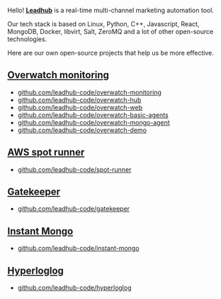 Hello! [**Leadhub**](https://leadhub.marketing/) is a real-time multi-channel marketing automation tool. 

Our tech stack is based on Linux, Python, C++, Javascript, React, MongoDB, Docker, libvirt, Salt, ZeroMQ and a lot of other open-source technologies.

Here are our own open-source projects that help us be more effective.


[Overwatch monitoring](https://github.com/leadhub-code/overwatch-monitoring)
----------------------------------------------------------------------------

- [github.com/leadhub-code/overwatch-monitoring](https://github.com/leadhub-code/overwatch-monitoring)
- [github.com/leadhub-code/overwatch-hub](https://github.com/leadhub-code/overwatch-hub)
- [github.com/leadhub-code/overwatch-web](https://github.com/leadhub-code/overwatch-web)
- [github.com/leadhub-code/overwatch-basic-agents](https://github.com/leadhub-code/overwatch-basic-agents)
- [github.com/leadhub-code/overwatch-mongo-agent](https://github.com/leadhub-code/overwatch-mongo-agent)
- [github.com/leadhub-code/overwatch-demo](https://github.com/leadhub-code/overwatch-demo)


[AWS spot runner](https://github.com/leadhub-code/spot-runner)
--------------------------------------------------------------

- [github.com/leadhub-code/spot-runner](https://github.com/leadhub-code/spot-runner)


[Gatekeeper](https://github.com/leadhub-code/gatekeeper)
--------------------------------------------------------

- [github.com/leadhub-code/gatekeeper](https://github.com/leadhub-code/gatekeeper)


[Instant Mongo](https://github.com/leadhub-code/instant-mongo)
--------------------------------------------------------------

- [github.com/leadhub-code/instant-mongo](https://github.com/leadhub-code/instant-mongo)


[Hyperloglog](https://github.com/leadhub-code/hyperloglog)
----------------------------------------------------------

- [github.com/leadhub-code/hyperloglog](https://github.com/leadhub-code/hyperloglog)
